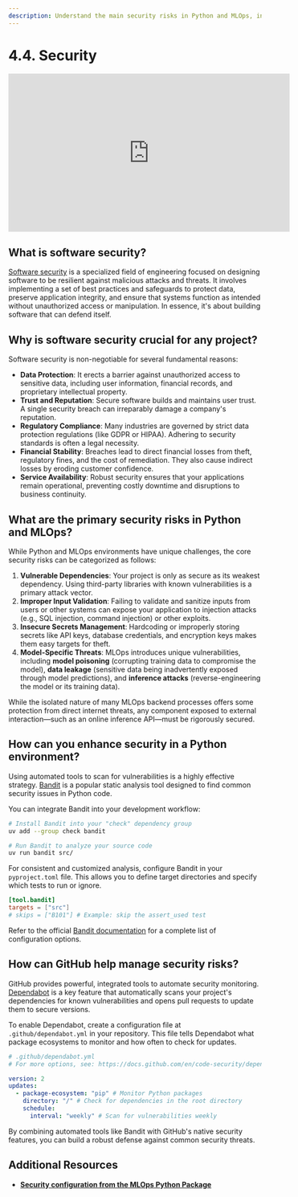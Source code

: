 ```yaml
---
description: Understand the main security risks in Python and MLOps, including vulnerable dependencies, input validation, and configuration management. Learn how to mitigate these risks with tools like Bandit and GitHub Dependabot to ensure the security of your applications.
---
```


# 4.4. Security

<iframe class="youtube" width="560" height="315" src="https://www.youtube.com/embed/klOwlF1XtLs?si=oOIZnWLP7chVzJzl" title="YouTube video player" frameborder="0" allow="accelerometer; autoplay; clipboard-write; encrypted-media; gyroscope; picture-in-picture; web-share" referrerpolicy="strict-origin-when-cross-origin" allowfullscreen></iframe>

## What is software security?

[Software security](https://en.wikipedia.org/wiki/Computer_security_software) is a specialized field of engineering focused on designing software to be resilient against malicious attacks and threats. It involves implementing a set of best practices and safeguards to protect data, preserve application integrity, and ensure that systems function as intended without unauthorized access or manipulation. In essence, it's about building software that can defend itself.

## Why is software security crucial for any project?

Software security is non-negotiable for several fundamental reasons:

- **Data Protection**: It erects a barrier against unauthorized access to sensitive data, including user information, financial records, and proprietary intellectual property.
- **Trust and Reputation**: Secure software builds and maintains user trust. A single security breach can irreparably damage a company's reputation.
- **Regulatory Compliance**: Many industries are governed by strict data protection regulations (like GDPR or HIPAA). Adhering to security standards is often a legal necessity.
- **Financial Stability**: Breaches lead to direct financial losses from theft, regulatory fines, and the cost of remediation. They also cause indirect losses by eroding customer confidence.
- **Service Availability**: Robust security ensures that your applications remain operational, preventing costly downtime and disruptions to business continuity.

## What are the primary security risks in Python and MLOps?

While Python and MLOps environments have unique challenges, the core security risks can be categorized as follows:

1.  **Vulnerable Dependencies**: Your project is only as secure as its weakest dependency. Using third-party libraries with known vulnerabilities is a primary attack vector.
2.  **Improper Input Validation**: Failing to validate and sanitize inputs from users or other systems can expose your application to injection attacks (e.g., SQL injection, command injection) or other exploits.
3.  **Insecure Secrets Management**: Hardcoding or improperly storing secrets like API keys, database credentials, and encryption keys makes them easy targets for theft.
4.  **Model-Specific Threats**: MLOps introduces unique vulnerabilities, including **model poisoning** (corrupting training data to compromise the model), **data leakage** (sensitive data being inadvertently exposed through model predictions), and **inference attacks** (reverse-engineering the model or its training data).

While the isolated nature of many MLOps backend processes offers some protection from direct internet threats, any component exposed to external interaction—such as an online inference API—must be rigorously secured.

## How can you enhance security in a Python environment?

Using automated tools to scan for vulnerabilities is a highly effective strategy. [Bandit](https://bandit.readthedocs.io/en/latest/) is a popular static analysis tool designed to find common security issues in Python code.

You can integrate Bandit into your development workflow:

```bash
# Install Bandit into your "check" dependency group
uv add --group check bandit

# Run Bandit to analyze your source code
uv run bandit src/
```

For consistent and customized analysis, configure Bandit in your `pyproject.toml` file. This allows you to define target directories and specify which tests to run or ignore.

```toml
[tool.bandit]
targets = ["src"]
# skips = ["B101"] # Example: skip the assert_used test
```

Refer to the official [Bandit documentation](https://bandit.readthedocs.io/en/latest/config.html) for a complete list of configuration options.

## How can GitHub help manage security risks?

GitHub provides powerful, integrated tools to automate security monitoring. [Dependabot](https://docs.github.com/en/code-security/dependabot) is a key feature that automatically scans your project's dependencies for known vulnerabilities and opens pull requests to update them to secure versions.

To enable Dependabot, create a configuration file at `.github/dependabot.yml` in your repository. This file tells Dependabot what package ecosystems to monitor and how often to check for updates.

```yaml
# .github/dependabot.yml
# For more options, see: https://docs.github.com/en/code-security/dependabot/dependabot-version-updates/configuration-options-for-the-dependabot.yml-file

version: 2
updates:
  - package-ecosystem: "pip" # Monitor Python packages
    directory: "/" # Check for dependencies in the root directory
    schedule:
      interval: "weekly" # Scan for vulnerabilities weekly
```

By combining automated tools like Bandit with GitHub's native security features, you can build a robust defense against common security threats.

## Additional Resources

- **[Security configuration from the MLOps Python Package](https://github.com/fmind/mlops-python-package/blob/main/pyproject.toml)**
